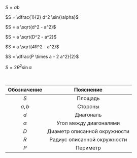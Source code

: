 $S = ab$

$S = \dfrac{1}{2} d^2 \sin{\alpha}$

$S = a \sqrt{d^2 - a^2}$

$S = a \sqrt{D^2 - a^2}$

$S = a \sqrt{4R^2 - a^2}$

$S = \dfrac{P \times a - 2 a^2}{2}$

$S = 2 R^2 \sin{\alpha}$

<Br>

| Обозначение | Пояснение                   |
|:-----------:|:----------------------------:|
| $S$         | Площадь                      |
| $a, b$      | Стороны                      |
| $d$         | Диагональ                    |
| $\alpha$    | Угол между диагоналями       |
| $D$         | Диаметр описанной окружности |
| $R$         | Радиус описанной окружности  |
| $P$         | Периметр                     |
